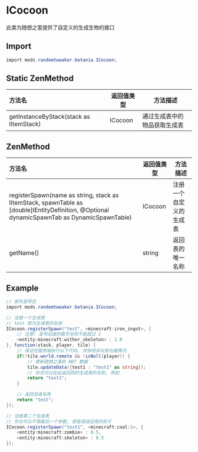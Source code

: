 # ICocoon

此类为随想之茧提供了自定义的生成生物的接口

## Import

```csharp
import mods.randomtweaker.botania.ICocoon;
```

## Static ZenMethod

| 方法名 | 返回值类型 | 方法描述 |
| :------ | ------ | ------ |
| getInstanceByStack(stack as IItemStack) | ICocoon | 通过生成表中的物品获取生成表 |

## ZenMethod

| 方法名 | 返回值类型 | 方法描述 |
| :------ | ------ | ------ |
| registerSpawn(name as string, stack as IItemStack, spawnTable as [double]IEntityDefinition, @Optional dynamicSpawnTab as DynamicSpawnTable) | ICocoon | 注册一个自定义的生成表 |
| getName() | string | 返回表的唯一名称 |

## Example

```csharp
// 首先是导包
import mods.randomtweaker.botania.ICocoon;

// 注册一个生成表
// test 即为生成表的名称
ICocoon.registerSpawn("test", <minecraft:iron_ingot>, {
    // 注意! 冒号后面的数字总和不能超过 1
    <entity:minecraft:wither_skeleton> : 1.0
}, function(stack, player, tile) {
    // 保证在服务端执行以下代码, 并排除非玩家右键情况
    if(!tile.world.remote && !isNull(player)) {
        // 更新随想之茧的 NBT 数据
        tile.updateData({test1 : "test1" as string});
        // 你也可以在此返回别的生成表的名称, 例如
        return "test1";
    }

    // 返回自身名称
    return "test";
});

// 注册第二个生成表
// 你也可以不填最后一个参数, 那是高级运用的轮子
ICocoon.registerSpawn("test1", <minecraft:coal:1>, {
    <entity:minecraft:zombie> : 0.5,
    <entity:minecraft:skeleton> : 0.5
});
```
